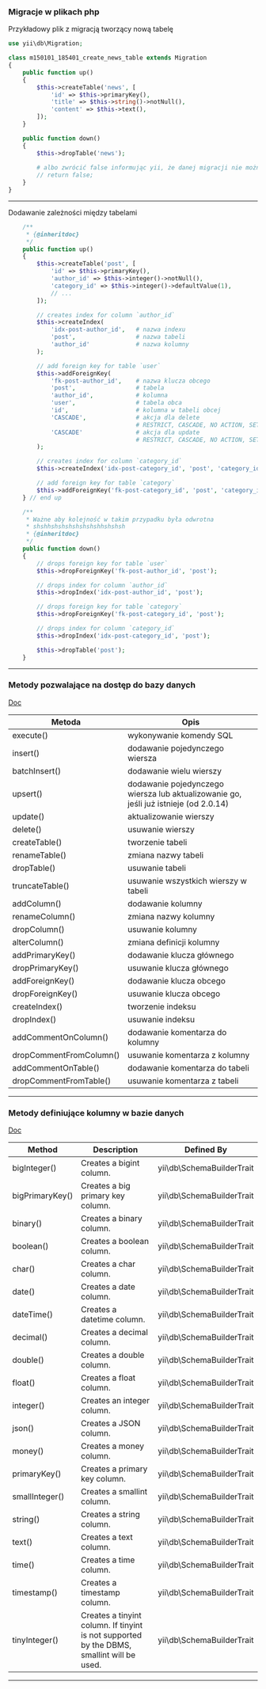 ### Migracje w plikach php
Przykładowy plik z migracją tworzący nową tabelę
```php 
use yii\db\Migration;

class m150101_185401_create_news_table extends Migration
{
    public function up()
    {
        $this->createTable('news', [
            'id' => $this->primaryKey(),
            'title' => $this->string()->notNull(),
            'content' => $this->text(),
        ]);
    }

    public function down()
    {
        $this->dropTable('news');
        
        # albo zwrócić false informując yii, że danej migracji nie można wycofać
        // return false;
    }
}
```
--- 

Dodawanie zależności między tabelami
```php 
    /**
     * {@inheritdoc}
     */
    public function up()
    {
        $this->createTable('post', [
            'id' => $this->primaryKey(),
            'author_id' => $this->integer()->notNull(),
            'category_id' => $this->integer()->defaultValue(1),
            // ...
        ]);

        // creates index for column `author_id`
        $this->createIndex(
            'idx-post-author_id',   # nazwa indexu
            'post',                 # nazwa tabeli
            'author_id'             # nazwa kolumny
        );

        // add foreign key for table `user`
        $this->addForeignKey(
            'fk-post-author_id',    # nazwa klucza obcego
            'post',                 # tabela
            'author_id',            # kolumna
            'user',                 # tabela obca
            'id',                   # kolumna w tabeli obcej
            'CASCADE',              # akcja dla delete
                                    # RESTRICT, CASCADE, NO ACTION, SET DEFAULT, SET NULL
            'CASCADE'               # akcja dla update
                                    # RESTRICT, CASCADE, NO ACTION, SET DEFAULT, SET NULL
        );

        // creates index for column `category_id`
        $this->createIndex('idx-post-category_id', 'post', 'category_id');

        // add foreign key for table `category`
        $this->addForeignKey('fk-post-category_id', 'post', 'category_id', 'category', 'id', 'CASCADE');
    } // end up

    /**
     * Ważne aby kolejność w takim przypadku była odwrotna
     * shshhshshshshshshshhshshsh
     * {@inheritdoc}
     */
    public function down()
    {
        // drops foreign key for table `user`
        $this->dropForeignKey('fk-post-author_id', 'post');

        // drops index for column `author_id`
        $this->dropIndex('idx-post-author_id', 'post');

        // drops foreign key for table `category`
        $this->dropForeignKey('fk-post-category_id', 'post');

        // drops index for column `category_id`
        $this->dropIndex('idx-post-category_id', 'post');

        $this->dropTable('post');
    }
```

---

### Metody pozwalające na dostęp do bazy danych

[Doc](https://www.yiiframework.com/doc/guide/2.0/pl/db-migrations#db-accessing-methods)

| Metoda | Opis|
| --- | --- |
| execute() | wykonywanie komendy SQL |
| insert() | dodawanie pojedynczego wiersza |
| batchInsert() | dodawanie wielu wierszy |
| upsert() | dodawanie pojedynczego wiersza lub aktualizowanie go, jeśli już istnieje (od 2.0.14) |
| update() | aktualizowanie wierszy |
| delete() | usuwanie wierszy |
| createTable() | tworzenie tabeli |
| renameTable() | zmiana nazwy tabeli |
| dropTable() | usuwanie tabeli |
| truncateTable() | usuwanie wszystkich wierszy w tabeli |
| addColumn() | dodawanie kolumny |
| renameColumn() | zmiana nazwy kolumny |
| dropColumn() | usuwanie kolumny |
| alterColumn() | zmiana definicji kolumny |
| addPrimaryKey() | dodawanie klucza głównego |
| dropPrimaryKey() | usuwanie klucza głównego |
| addForeignKey() | dodawanie klucza obcego |
| dropForeignKey() | usuwanie klucza obcego |
| createIndex() | tworzenie indeksu |
| dropIndex() | usuwanie indeksu |
| addCommentOnColumn() | dodawanie komentarza do kolumny |
| dropCommentFromColumn() | usuwanie komentarza z kolumny |
| addCommentOnTable() | dodawanie komentarza do tabeli |
| dropCommentFromTable() | usuwanie komentarza z tabeli |

---

### Metody definiujące kolumny w bazie danych

[Doc](https://www.yiiframework.com/doc/api/2.0/yii-db-schemabuildertrait)

| Method | Description | Defined By |
| --- | --- | --- |
| bigInteger() | Creates a bigint column. | yii\db\SchemaBuilderTrait |
| bigPrimaryKey() | Creates a big primary key column. | yii\db\SchemaBuilderTrait |
| binary() | Creates a binary column. | yii\db\SchemaBuilderTrait |
| boolean() | Creates a boolean column. | yii\db\SchemaBuilderTrait |
| char() | Creates a char column. | yii\db\SchemaBuilderTrait |
| date() | Creates a date column. | yii\db\SchemaBuilderTrait |
| dateTime() | Creates a datetime column. | yii\db\SchemaBuilderTrait |
| decimal() | Creates a decimal column. | yii\db\SchemaBuilderTrait |
| double() | Creates a double column. | yii\db\SchemaBuilderTrait |
| float() | Creates a float column. | yii\db\SchemaBuilderTrait |
| integer() | Creates an integer column. | yii\db\SchemaBuilderTrait |
| json() | Creates a JSON column. | yii\db\SchemaBuilderTrait |
| money() | Creates a money column. | yii\db\SchemaBuilderTrait |
| primaryKey() | Creates a primary key column. | yii\db\SchemaBuilderTrait |
| smallInteger() | Creates a smallint column. | yii\db\SchemaBuilderTrait |
| string() | Creates a string column. | yii\db\SchemaBuilderTrait |
| text() | Creates a text column. | yii\db\SchemaBuilderTrait |
| time() | Creates a time column. | yii\db\SchemaBuilderTrait |
| timestamp() | Creates a timestamp column. | yii\db\SchemaBuilderTrait |
| tinyInteger() | Creates a tinyint column. If tinyint is not supported by the DBMS, smallint will be used. | yii\db\SchemaBuilderTrait |

---




